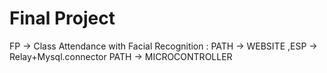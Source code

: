 # Final Project
FP -> Class Attendance with Facial Recognition : PATH -> WEBSITE
,ESP -> Relay+Mysql.connector PATH -> MICROCONTROLLER
